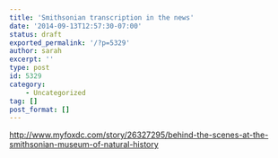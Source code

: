 ```yaml
---
title: 'Smithsonian transcription in the news'
date: '2014-09-13T12:57:30-07:00'
status: draft
exported_permalink: '/?p=5329'
author: sarah
excerpt: ''
type: post
id: 5329
category:
    - Uncategorized
tag: []
post_format: []
---
```

http://www.myfoxdc.com/story/26327295/behind-the-scenes-at-the-smithsonian-museum-of-natural-history
